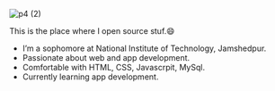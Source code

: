 
![p4 (2)](https://user-images.githubusercontent.com/71020381/98466714-53b5e380-21f7-11eb-9ce5-29d71ee55d23.png)

This is the place where I open source stuf.😄

-   I’m a sophomore at National Institute of Technology, Jamshedpur.
-   Passionate about web and app development.
-   Comfortable with HTML, CSS, Javascrpit, MySql.
-   Currently learning app development.






